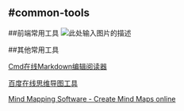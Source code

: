 #common-tools
------

##前端常用工具
![此处输入图片的描述][1]

##其他常用工具

[Cmd在线Markdown编辑阅读器](https://www.zybuluo.com/mdeditor/ "Cmd在线Markdown编辑阅读器")

[百度在线思维导图工具](http://naotu.baidu.com/ "百度在线思维导图工具")

[Mind Mapping Software - Create Mind Maps online](http://www.mindmeister.com/ "Mind Mapping Software - Create Mind Maps online")


  [1]: http://www.jx9d.com/docs/%E5%89%8D%E7%AB%AF%E5%B8%B8%E7%94%A8%E5%B7%A5%E5%85%B7.png